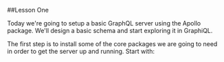 ##Lesson One

Today we're going to setup a basic GraphQL server using the Apollo package. We'll design a basic schema and start exploring it in GraphiQL.

The first step is to install some of the core packages we are going to need in order to get the server up and running. Start with:
